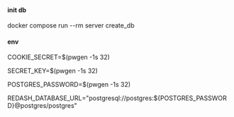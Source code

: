 #### init db

docker compose run --rm server create_db


#### env
COOKIE_SECRET=$(pwgen -1s 32)

SECRET_KEY=$(pwgen -1s 32)

POSTGRES_PASSWORD=$(pwgen -1s 32)

REDASH_DATABASE_URL="postgresql://postgres:${POSTGRES_PASSWORD}@postgres/postgres"